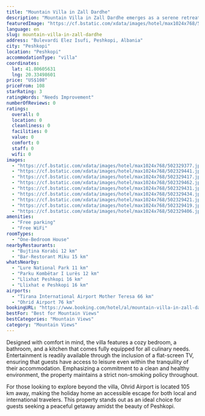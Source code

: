 ```yaml
---
title: "Mountain Villa in Zall Dardhe"
description: "Mountain Villa in Zall Dardhe emerges as a serene retreat in Peshkopi, offering a unique stay just 47 km away from the historic Monastery of Saint George the Victorious."
featuredImage: "https://cf.bstatic.com/xdata/images/hotel/max1024x768/502329377.jpg?k=6dccccb5a00628ae1195a6f359383c645dfc2afe7f9dbd1b7150fa60f9b13bf0&o=&hp=1"
language: en
slug: mountain-villa-in-zall-dardhe
address: "Bulevardi Elez Isufi, Peshkopi, Albania"
city: "Peshkopi"
location: "Peshkopi"
accommodationType: "villa"
coordinates:
  lat: 41.80605631
  lng: 20.33498601
price: "US$108"
priceFrom: 108
starRating: 3
ratingWords: "Needs Improvement"
numberOfReviews: 0
ratings:
  overall: 0
  location: 0
  cleanliness: 0
  facilities: 0
  value: 0
  comfort: 0
  staff: 0
  wifi: 0
images:
  - "https://cf.bstatic.com/xdata/images/hotel/max1024x768/502329377.jpg?k=6dccccb5a00628ae1195a6f359383c645dfc2afe7f9dbd1b7150fa60f9b13bf0&o=&hp=1"
  - "https://cf.bstatic.com/xdata/images/hotel/max1024x768/502329441.jpg?k=8c1331d7281d87986efa1f136c041feefc1747b45bb1d61c73875b7b87002a8d&o=&hp=1"
  - "https://cf.bstatic.com/xdata/images/hotel/max1024x768/502329417.jpg?k=c9ac8f9a55f415ee3e390a97fb3b27bbab5b47237ac7a3632019139c269a01d3&o=&hp=1"
  - "https://cf.bstatic.com/xdata/images/hotel/max1024x768/502329462.jpg?k=4231b328e57c3ded176af2891c8e2ed1631ce017e6359a9d0130ccad664bb3d8&o=&hp=1"
  - "https://cf.bstatic.com/xdata/images/hotel/max1024x768/502329431.jpg?k=4a7e1f86e44e6b3aaef1bf2a1befb420905aebb122f124f3e6232abb1487175f&o=&hp=1"
  - "https://cf.bstatic.com/xdata/images/hotel/max1024x768/502329434.jpg?k=5520c0256db04a1e77ecd542e028a13ef1d5b94f48d3e464a1c001bf5a52dd13&o=&hp=1"
  - "https://cf.bstatic.com/xdata/images/hotel/max1024x768/502329421.jpg?k=4354c2d03d00df9d6db696c6e4424ee1a040162e4624c5128960a99bf093bd84&o=&hp=1"
  - "https://cf.bstatic.com/xdata/images/hotel/max1024x768/502329419.jpg?k=5054bb1e69d48bf669193235aac7daba7ba823276b23b5b7e29227861de37960&o=&hp=1"
  - "https://cf.bstatic.com/xdata/images/hotel/max1024x768/502329406.jpg?k=2ed9048791ee33210c1a861daf5e338e23fb4ff45498e8a44af71c6eeb203218&o=&hp=1"
amenities:
  - "Free parking"
  - "Free WiFi"
roomTypes:
  - "One-Bedroom House"
nearbyRestaurants:
  - "Bujtina Korabi 12 km"
  - "Bar-Restorant Miku 15 km"
whatsNearby:
  - "Lure National Park 11 km"
  - "Parku Kombëtar I Lurës 12 km"
  - "Llixhat Peshkopi 16 km"
  - "Llixhat e Peshkopi 16 km"
airports:
  - "Tirana International Airport Mother Teresa 66 km"
  - "Ohrid Airport 76 km"
bookingURL: "https://www.booking.com/hotel/al/mountain-villa-in-zall-dardhe.en-gb.html?aid=8035640"
bestFor: "Best for Mountain Views"
bestCategories: "Mountain Views"
category: "Mountain Views"
---
```


Designed with comfort in mind, the villa features a cozy bedroom, a bathroom, and a kitchen that comes fully equipped for all culinary needs. Entertainment is readily available through the inclusion of a flat-screen TV, ensuring that guests have access to leisure even within the tranquility of their accommodation. Emphasizing a commitment to a clean and healthy environment, the property maintains a strict non-smoking policy throughout.

For those looking to explore beyond the villa, Ohrid Airport is located 105 km away, making the holiday home an accessible escape for both local and international travelers. This property stands out as an ideal choice for guests seeking a peaceful getaway amidst the beauty of Peshkopi.